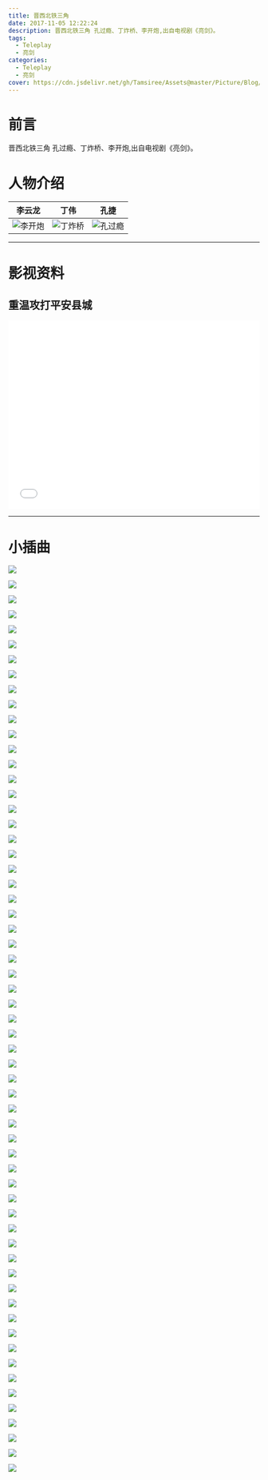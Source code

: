 ```yaml
---
title: 晋西北铁三角
date: 2017-11-05 12:22:24
description: 晋西北铁三角 孔过瘾、丁炸桥、李开炮,出自电视剧《亮剑》。
tags:
  - Teleplay
  - 亮剑
categories:
  - Teleplay
  - 亮剑
cover: https://cdn.jsdelivr.net/gh/Tamsiree/Assets@master/Picture/Blog/Cover/t01735cb17ef572c6ec.jpg
---
```

# 前言
晋西北铁三角 孔过瘾、丁炸桥、李开炮,出自电视剧《亮剑》。

# 人物介绍

| 李云龙 | 丁伟 | 孔捷 |
| :-------: | :-------: | :-------: |
| ![李开炮](https://cdn.jsdelivr.net/gh/Tamsiree/Assets@master/Picture/Blog/Post/05c7763e6709c93d7317e1bc923df8dcd30054e0.jpg) | ![丁炸桥](https://cdn.jsdelivr.net/gh/Tamsiree/Assets@master/Picture/Blog/Post/340cd800baa1cd1178539d6bb412c8fcc1ce2de0.jpg) | ![孔过瘾](https://cdn.jsdelivr.net/gh/Tamsiree/Assets@master/Picture/Blog/Post/f5c2ba1bb051f819d69cec01d7b44aed2f73e715.jpg) |

---

# 影视资料
## 重温攻打平安县城

<div style="position: relative; width: 100%; height: 0; padding-bottom: 75%;"><iframe src="//player.bilibili.com/player.html?aid=42114120&cid=73929458&page=1" scrolling="no" border="0" frameborder="no" framespacing="0" allowfullscreen="true" style="position: absolute; width: 100%; height: 100%; left: 0; top: 0;"> </iframe></div>

---

# 小插曲

![](http://imgsrc.baidu.com/forum/w%3D580/sign=e0cff78eedfe9925cb0c695804a95ee4/785f855494eef01fe0cff78eedfe9925be317df7.jpg)

![](http://imgsrc.baidu.com/forum/w%3D580/sign=b46506bf5cda81cb4ee683c56266d0a4/b1cedb1b0ef41bd5b46506bf5cda81cb38db3d93.jpg)

![](http://imgsrc.baidu.com/forum/w%3D580/sign=0cf8b8abfa03918fd7d13dc2613c264b/9bfc18dfa9ec8a130cf8b8abfa03918fa2ecc0e8.jpg)

![](http://imgsrc.baidu.com/forum/w%3D580/sign=3d2fcaa4a4ec8a13141a57e8c7039157/b72403d162d9f2d33d2fcaa4a4ec8a136227cc94.jpg)

![](http://imgsrc.baidu.com/forum/w%3D580/sign=e319f68eedfe9925cb0c695804a95ee4/785f855494eef01fe319f68eedfe9925bd317db9.jpg)

![](http://imgsrc.baidu.com/forum/w%3D580/sign=87f10e198835e5dd902ca5d746c7a7f5/fa01262eb9389b5087f10e198835e5dde6116e44.jpg)

![](http://imgsrc.baidu.com/forum/w%3D580/sign=c1a8904da1af2eddd4f149e1bd110102/1c7205f431adcbefc1a8904da1af2edda2cc9f2a.jpg)

![](http://imgsrc.baidu.com/forum/w%3D580/sign=aa700e42bb003af34dbadc68052bc619/cfeb52b5c9ea15ceaa700e42bb003af33b87b234.jpg)

![](http://imgsrc.baidu.com/forum/w%3D580/sign=4c8d6a4e3efa828bd1239debcd1e41cd/006f6581800a19d84c8d6a4e3efa828ba41e46c4.jpg)

![](http://imgsrc.baidu.com/forum/w%3D580/sign=25c06a865f66d0167e199e20a72ad498/61bed4c451da81cb25c06a865f66d016082431a3.jpg)

![](http://imgsrc.baidu.com/forum/w%3D580/sign=0a6c29a85a2c11dfded1bf2b53266255/c6ab0b087bf40ad10a6c29a85a2c11dfabeccec6.jpg)

![](http://imgsrc.baidu.com/forum/w%3D580/sign=f312d088daca7bcb7d7bc7278e086b3f/8af300f790529822f312d088daca7bcb0b46d4ad.jpg)

![](http://imgsrc.baidu.com/forum/w%3D580/sign=0b583783174c510faec4e21250582528/a7b3ff246b600c330b583783174c510fd8f9a1ad.jpg)

![](http://imgsrc.baidu.com/forum/w%3D580/sign=4c0739a6ea1190ef01fb92d7fe1a9df7/75e892504fc2d5624c0739a6ea1190ef77c66cbb.jpg)

![](http://imgsrc.baidu.com/forum/w%3D580/sign=59664895fd1f3a295ac8d5c6a924bce3/312aa651f3deb48f59664895fd1f3a292cf578bb.jpg)

![](http://imgsrc.baidu.com/forum/w%3D580/sign=f20514eedc43ad4ba62e46c8b2035a89/528106b30f2442a7f20514eedc43ad4bd0130246.jpg)

![](http://imgsrc.baidu.com/forum/w%3D580/sign=3479a48bfa36afc30e0c3f6d8318eb85/68df42fbfbedab643479a48bfa36afc378311e46.jpg)

![](http://imgsrc.baidu.com/forum/w%3D580/sign=ffe1d63dff1fbe091c5ec31c5b610c30/54f27b0e0cf3d7caffe1d63dff1fbe096a63a9b3.jpg)

![](http://imgsrc.baidu.com/forum/w%3D580/sign=87195b3fe6f81a4c2632ecc1e72b6029/72d96263f6246b6087195b3fe6f81a4c500fa2b3.jpg)

![](http://imgsrc.baidu.com/forum/w%3D580/sign=e9b86eccdda20cf44690fed746084b0c/5df39edda144ad34e9b86eccdda20cf430ad8543.jpg)

![](http://imgsrc.baidu.com/forum/w%3D580/sign=fc0c70d423dda3cc0be4b82831e83905/c02438adcbef7609fc0c70d423dda3cc7dd99e43.jpg)

![](http://imgsrc.baidu.com/forum/w%3D580/sign=0cad2a787e8da9774e2f86238050f872/032c17178a82b9010cad2a787e8da9773812ef4e.jpg)

![](http://imgsrc.baidu.com/forum/w%3D580/sign=732f6f60bd51f819f1250342eab54a76/8640ff03738da977732f6f60bd51f8198718e34e.jpg)

![](http://imgsrc.baidu.com/forum/w%3D580/sign=c979d781ebcd7b89e96c3a8b3f254291/1cc60024ab18972bc979d781ebcd7b899f510a0e.jpg)

![](http://imgsrc.baidu.com/forum/w%3D580/sign=2b8404b676899e51788e3a1c72a6d990/c5f4a218972bd4072b8404b676899e510eb3090e.jpg)

![](http://imgsrc.baidu.com/forum/w%3D580/sign=f1a75e45bc3533faf5b6932698d2fdca/1d88c5bf6c81800af1a75e45bc3533fa838b4708.jpg)

![](http://imgsrc.baidu.com/forum/w%3D580/sign=4b614aa8f01f4134e0370576151e95c1/70eeb83533fa828b4b614aa8f01f4134960a5a08.jpg)

![](http://imgsrc.baidu.com/forum/w%3D580/sign=21a8d8883787e9504217f3642039531b/053a1cce36d3d53921a8d8883787e950342ab031.jpg)

![](http://imgsrc.baidu.com/forum/w%3D580/sign=8a70d7d353df8db1bc2e7c6c3922dddb/e125e9fe9925bc318a70d7d353df8db1ca137099.jpg)

![](http://imgsrc.baidu.com/forum/w%3D580/sign=7c08ee8f3cadcbef01347e0e9cae2e0e/6d94a4345982b2b77c08ee8f3cadcbef77099b33.jpg)

![](http://imgsrc.baidu.com/forum/w%3D580/sign=4d375f4a516034a829e2b889fb1249d9/3ccf33292df5e0fe4d375f4a516034a85fdf729b.jpg)

![](http://imgsrc.baidu.com/forum/w%3D580/sign=eff2d5aa222eb938ec6d7afae56385fe/f5d1283fb80e7beceff2d5aa222eb9389a506ba6.jpg)

![](http://imgsrc.baidu.com/forum/w%3D580/sign=57bb1f81a251f3dec3b2b96ca4eff0ec/5c3f7fc6a7efce1b57bb1f81a251f3deb58f653e.jpg)

![](http://imgsrc.baidu.com/forum/w%3D580/sign=e884cf8eedfe9925cb0c695804a95ee4/785f855494eef01fe884cf8eedfe9925bd317d3e.jpg)

![](http://imgsrc.baidu.com/forum/w%3D580/sign=37ef4c2afedeb48ffb69a1d6c01e3aef/ba16aeefce1b9d1637ef4c2afedeb48f8d5464a6.jpg)

![](http://imgsrc.baidu.com/forum/w%3D580/sign=1db3cda6aecc7cd9fa2d34d109002104/fd7dc2ef76094b361db3cda6aecc7cd98c109dad.jpg)

![](http://imgsrc.baidu.com/forum/w%3D580/sign=729e4a978713632715edc23ba18ea056/c6016bd9f2d3572c729e4a978713632763d0c34a.jpg)

![](http://imgsrc.baidu.com/forum/w%3D580/sign=4d395f4a516034a829e2b889fb1249d9/3ccf33292df5e0fe4d395f4a516034a85fdf72ad.jpg)

![](http://imgsrc.baidu.com/forum/w%3D580/sign=fec45f45bc3533faf5b6932698d2fdca/1d88c5bf6c81800afec45f45bc3533fa838b47ad.jpg)

![](http://imgsrc.baidu.com/forum/w%3D580/sign=a96537512534349b74066e8df9eb1521/9ddfd0f9d72a6059a96537512534349b023bba51.jpg)

![](http://imgsrc.baidu.com/forum/w%3D580/sign=9373b8cec4ea15ce41eee00186013a25/e9fddd2a2834349b9373b8cec4ea15ce37d3be51.jpg)

![](http://imgsrc.baidu.com/forum/w%3D580/sign=ba362b87cecec3fd8b3ea77de689d4b6/7671c411728b4710ba362b87cecec3fdfd0323b4.jpg)

![](http://imgsrc.baidu.com/forum/w%3D580/sign=113629fb68380cd7e61ea2e59145ad14/9f93f2f2b2119313113629fb68380cd790238d51.jpg)

![](http://imgsrc.baidu.com/forum/w%3D580/sign=256251804e166d223877159c76220945/9ded2f9759ee3d6d256251804e166d224e4ade22.jpg)

![](http://imgsrc.baidu.com/forum/w%3D580/sign=506034516d59252da3171d0c049a032c/4b94e2f81a4c510f506034516d59252dd52aa522.jpg)

![](http://imgsrc.baidu.com/forum/w%3D580/sign=0897ef88daca7bcb7d7bc7278e086b3f/8af300f7905298220897ef88daca7bcb0b46d422.jpg)

![](http://imgsrc.baidu.com/forum/w%3D580/sign=74df1164b3096b6381195e583c328733/bede05f3d7ca7bcb74df1164b3096b63f724a822.jpg)

![](http://imgsrc.baidu.com/forum/w%3D580/sign=388ae2923401213fcf334ed464e636f8/607f27dda3cc7cd9388ae2923401213fb90e9123.jpg)

![](http://imgsrc.baidu.com/forum/w%3D580/sign=8e9bc244b50e7bec23da03e91f2fb9fa/6f1c75d98d1001e98e9bc244b50e7bec55e79723.jpg)

![](http://imgsrc.baidu.com/forum/w%3D580/sign=14534915d0c451daf6f60ce386fc52a5/6812741ed21b0ef414534915d0c451da80cb3e16.jpg)

![](http://imgsrc.baidu.com/forum/w%3D580/sign=bde839bf5cda81cb4ee683c56267d0a4/b1cedb1b0ef41bd5bde839bf5cda81cb38db3d16.jpg)

![](http://imgsrc.baidu.com/forum/w%3D580/sign=77b613787e8da9774e2f86238050f872/032c17178a82b90177b613787e8da9773812efb7.jpg)

![](http://imgsrc.baidu.com/forum/w%3D580/sign=78345660bd51f819f1250342eab54a76/8640ff03738da97778345660bd51f8198718e3b7.jpg)

![](http://imgsrc.baidu.com/forum/w%3D580/sign=c33ed301d7b44aed594ebeec831d876a/f5c2ba1bb051f819c33ed301d7b44aed2f73e7b7.jpg)

![](http://imgsrc.baidu.com/forum/w%3D580/sign=4639537b37f33a879e6d0012f65c1018/9765c0ea15ce36d34639537b37f33a87e850b189.jpg)

![](http://imgsrc.baidu.com/forum/w%3D580/sign=8e9641b9701ed21b79c92eed9d6eddae/30d39b45d688d43f8e9641b9701ed21b0ff43b8a.jpg)

![](http://imgsrc.baidu.com/forum/w%3D580/sign=2ad953865f66d0167e199e20a72bd498/61bed4c451da81cb2ad953865f66d0160824318a.jpg)

![](http://imgsrc.baidu.com/forum/w%3D580/sign=35dd4a2afedeb48ffb69a1d6c01e3aef/ba16aeefce1b9d1635dd4a2afedeb48f8d5464b0.jpg)

![](http://imgsrc.baidu.com/forum/w%3D580/sign=facf9ef293510fb37819779fe933c893/67c89e2bd40735fafacf9ef293510fb30e24088a.jpg)

![](http://imgsrc.baidu.com/forum/w%3D580/sign=6e6ae63a89d6277fe912323018391f63/863d27738bd4b31c6e6ae63a89d6277f9f2ff82a.jpg)

![](http://imgsrc.baidu.com/forum/w%3D580/sign=0750ea1e20dda3cc0be4b82831e83905/c02438adcbef76090750ea1e20dda3cc7dd99e2c.jpg)